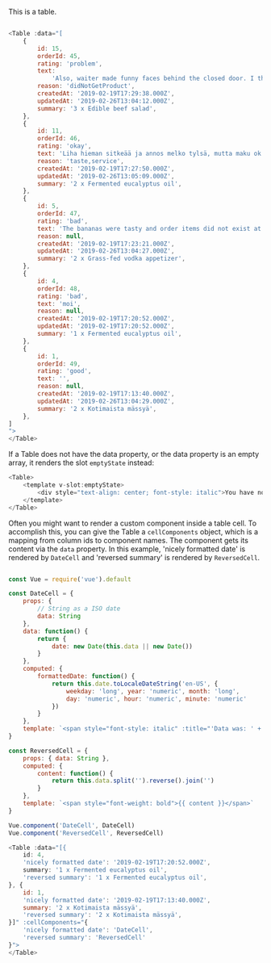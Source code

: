 This is a table.

```js

<Table :data="[
	{
		id: 15,
		orderId: 45,
		rating: 'problem',
		text:
			'Also, waiter made funny faces behind the closed door. I think this behavior is highly inappropriate and this is also an example of a slightly longer comment that a user might have.',
		reason: 'didNotGetProduct',
		createdAt: '2019-02-19T17:29:38.000Z',
		updatedAt: '2019-02-26T13:04:12.000Z',
		summary: '3 x Edible beef salad',
	},
	{
		id: 11,
		orderId: 46,
		rating: 'okay',
		text: 'Liha hieman sitkeää ja annos melko tylsä, mutta maku ok ja valtava annos!',
		reason: 'taste,service',
		createdAt: '2019-02-19T17:27:50.000Z',
		updatedAt: '2019-02-26T13:05:09.000Z',
		summary: '2 x Fermented eucalyptus oil',
	},
	{
		id: 5,
		orderId: 47,
		rating: 'bad',
		text: 'The bananas were tasty and order items did not exist at all',
		reason: null,
		createdAt: '2019-02-19T17:23:21.000Z',
		updatedAt: '2019-02-26T13:04:27.000Z',
		summary: '2 x Grass-fed vodka appetizer',
	},
	{
		id: 4,
		orderId: 48,
		rating: 'bad',
		text: 'moi',
		reason: null,
		createdAt: '2019-02-19T17:20:52.000Z',
		updatedAt: '2019-02-19T17:20:52.000Z',
		summary: '1 x Fermented eucalyptus oil',
	},
	{
		id: 1,
		orderId: 49,
		rating: 'good',
		text: '',
		reason: null,
		createdAt: '2019-02-19T17:13:40.000Z',
		updatedAt: '2019-02-26T13:04:29.000Z',
		summary: '2 x Kotimaista mässyä',
	},
]
">
</Table>
```

If a Table does not have the data property, or the data property is an empty array, it renders the
slot `emptyState` instead:

```js
<Table>
	<template v-slot:emptyState>
		<div style="text-align: center; font-style: italic">You have no data. Go add some!</div>
	</template>
</Table>

```

Often you might want to render a custom component inside a table cell. To accomplish this, you
can give the Table a `cellComponents` object, which is a mapping from column ids to component names.
The component gets its content via the `data` property. In this example, 'nicely formatted date'
is rendered by `DateCell` and 'reversed summary' is rendered by `ReversedCell`.

```js

const Vue = require('vue').default

const DateCell = {
	props: {
		// String as a ISO date
		data: String
	},
	data: function() {
		return {
			date: new Date(this.data || new Date())
		}
	},
	computed: {
		formattedDate: function() {
			return this.date.toLocaleDateString('en-US', {
				weekday: 'long', year: 'numeric', month: 'long',
				day: 'numeric', hour: 'numeric', minute: 'numeric'
			})
		}
	},
	template: `<span style="font-style: italic" :title="'Data was: ' + this.data">{{ this.formattedDate }}</span>`,
}

const ReversedCell = {
	props: { data: String },
	computed: {
		content: function() {
			return this.data.split('').reverse().join('')
		}
	},
	template: `<span style="font-weight: bold">{{ content }}</span>`
}

Vue.component('DateCell', DateCell)
Vue.component('ReversedCell', ReversedCell)

<Table :data="[{
	id: 4,
	'nicely formatted date': '2019-02-19T17:20:52.000Z',
	summary: '1 x Fermented eucalyptus oil',
	'reversed summary': '1 x Fermented eucalyptus oil',
}, {
	id: 1,
	'nicely formatted date': '2019-02-19T17:13:40.000Z',
	summary: '2 x Kotimaista mässyä',
	'reversed summary': '2 x Kotimaista mässyä',
}]" :cellComponents="{
	'nicely formatted date': 'DateCell',
	'reversed summary': 'ReversedCell'
}">
</Table>
```
